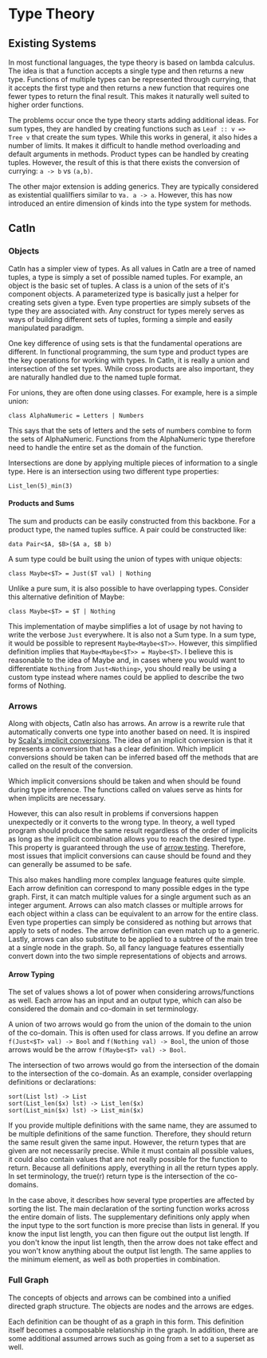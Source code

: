 # Type Theory

## Existing Systems

In most functional languages, the type theory is based on lambda calculus. The idea is that a function accepts a single type and then returns a new type. Functions of multiple types can be represented through currying, that it accepts the first type and then returns a new function that requires one fewer types to return the final result. This makes it naturally well suited to higher order functions.

The problems occur once the type theory starts adding additional ideas. For sum types, they are handled by creating functions such as `Leaf :: v => Tree v` that create the sum types. While this works in general, it also hides a number of limits. It makes it difficult to handle method overloading and default arguments in methods. Product types can be handled by creating tuples. However, the result of this is that there exists the conversion of currying: `a -> b` vs `(a,b)`.

The other major extension is adding generics. They are typically considered as existential qualilfiers similar to `∀a. a -> a`. However, this has now introduced an entire dimension of kinds into the type system for methods.

## Catln

### Objects

Catln has a simpler view of types. As all values in Catln are a tree of named tuples, a type is simply a set of possible named tuples. For example, an object is the basic set of tuples. A class is a union of the sets of it's component objects. A parameterized type is basically just a helper for creating sets given a type. Even type properties are simply subsets of the type they are associated with. Any construct for types merely serves as ways of building different sets of tuples, forming a simple and easily manipulated paradigm.

One key difference of using sets is that the fundamental operations are different. In functional programming, the sum type and product types are the key operations for working with types. In Catln, it is really a union and intersection of the set types. While cross products are also important, they are naturally handled due to the named tuple format.

For unions, they are often done using classes. For example, here is a simple union:
```
class AlphaNumeric = Letters | Numbers
```

This says that the sets of letters and the sets of numbers combine to form the sets of AlphaNumeric. Functions from the AlphaNumeric type therefore need to handle the entire set as the domain of the function.

Intersections are done by applying multiple pieces of information to a single type. Here is an intersection using two different type properties:

```
List_len(5)_min(3)
```

#### Products and Sums

The sum and products can be easily constructed from this backbone. For a product type, the named tuples suffice. A pair could be constructed like:
```
data Pair<$A, $B>($A a, $B b)
```

A sum type could be built using the union of types with unique objects:
```
class Maybe<$T> = Just($T val) | Nothing
```

Unlike a pure sum, it is also possible to have overlapping types. Consider this alternative definition of Maybe:
```
class Maybe<$T> = $T | Nothing
```

This implementation of maybe simplifies a lot of usage by not having to write the verbose `Just` everywhere. It is also not a Sum type. In a sum type, it would be possible to represent `Maybe<Maybe<$T>>`. However, this simplified definition implies that `Maybe<Maybe<$T>> = Maybe<$T>`. I believe this is reasonable to the idea of Maybe and, in cases where you would want to differentiate `Nothing` from `Just<Nothing>`, you should really be using a custom type instead where names could be applied to describe the two forms of Nothing.

### Arrows

Along with objects, Catln also has arrows. An arrow is a rewrite rule that automatically converts one type into another based on need. It is inspired by [Scala's implicit conversions](https://docs.scala-lang.org/tour/implicit-conversions.html). The idea of an implicit conversion is that it represents a conversion that has a clear definition. Which implicit conversions should be taken can be inferred based off the methods that are called on the result of the conversion.

Which implicit conversions should be taken and when should be found during type inference. The functions called on values serve as hints for when implicits are necessary.

However, this can also result in problems if conversions happen unexpectedly or it converts to the wrong type. In theory, a well typed program should produce the same result regardless of the order of implicits as long as the implicit combination allows you to reach the desired type. This property is guaranteed through the use of [arrow testing](arrowTesting.md). Therefore, most issues that implicit conversions can cause should be found and they can generally be assumed to be safe.

This also makes handling more complex language features quite simple. Each arrow definition can correspond to many possible edges in the type graph. First, it can match multiple values for a single argument such as an integer argument. Arrows can also match classes or multiple arrows for each object within a class can be equivalent to an arrow for the entire class. Even type properties can simply be considered as nothing but arrows that apply to sets of nodes. The arrow definition can even match up to a generic. Lastly, arrows can also substitute to be applied to a subtree of the main tree at a single node in the graph. So, all fancy language features essentially convert down into the two simple representations of objects and arrows.

#### Arrow Typing

The set of values shows a lot of power when considering arrows/functions as well. Each arrow has an input and an output type, which can also be considered the domain and co-domain in set terminology.

A union of two arrows would go from the union of the domain to the union of the co-domain. This is often used for class arrows. If you define an arrow `f(Just<$T> val) -> Bool` and `f(Nothing val) -> Bool`, the union of those arrows would be the arrow `f(Maybe<$T> val) -> Bool`.

The intersection of two arrows would go from the intersection of the domain to the intersection of the co-domain. As an example, consider overlapping definitions or declarations:
```
sort(List lst) -> List
sort(List_len($x) lst) -> List_len($x)
sort(List_min($x) lst) -> List_min($x)
```

If you provide multiple definitions with the same name, they are assumed to be multiple definitions of the same function. Therefore, they should return the same result given the same input. However, the return types that are given are not necessarily precise. While it must contain all possible values, it could also contain values that are not really possible for the function to return. Because all definitions apply, everything in all the return types apply. In set terminology, the true(r) return type is the intersection of the co-domains.

In the case above, it describes how several type properties are affected by sorting the list. The main declaration of the sorting function works across the entire domain of lists. The supplementary definitions only apply when the input type to the sort function is more precise than lists in general. If you know the input list length, you can then figure out the output list length. If you don't know the input list length, then the arrow does not take effect and you won't know anything about the output list length. The same applies to the minimum element, as well as both properties in combination.

### Full Graph

The concepts of objects and arrows can be combined into a unified directed graph structure. The objects are nodes and the arrows are edges.

Each definition can be thought of as a graph in this form. This definition itself becomes a composable relationship in the graph. In addition, there are some additional assumed arrows such as going from a set to a superset as well.
